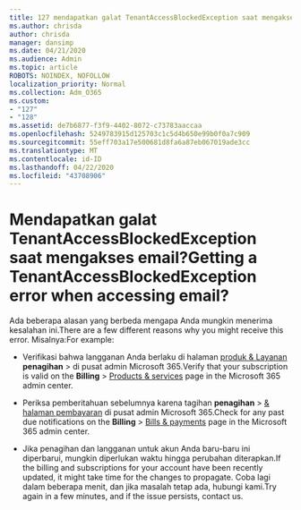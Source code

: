 ```yaml
---
title: 127 mendapatkan galat TenantAccessBlockedException saat mengakses email?
ms.author: chrisda
author: chrisda
manager: dansimp
ms.date: 04/21/2020
ms.audience: Admin
ms.topic: article
ROBOTS: NOINDEX, NOFOLLOW
localization_priority: Normal
ms.collection: Adm_O365
ms.custom:
- "127"
- "128"
ms.assetid: de7b6877-f3f9-4402-8072-c73783aaccaa
ms.openlocfilehash: 5249783915d125703c1c5d4b650e99b0f0a7c909
ms.sourcegitcommit: 55eff703a17e500681d8fa6a87eb067019ade3cc
ms.translationtype: MT
ms.contentlocale: id-ID
ms.lasthandoff: 04/22/2020
ms.locfileid: "43708906"
---
```

# <a name="getting-a-tenantaccessblockedexception-error-when-accessing-email"></a><span data-ttu-id="fa8cb-102">Mendapatkan galat TenantAccessBlockedException saat mengakses email?</span><span class="sxs-lookup"><span data-stu-id="fa8cb-102">Getting a TenantAccessBlockedException error when accessing email?</span></span>

<span data-ttu-id="fa8cb-103">Ada beberapa alasan yang berbeda mengapa Anda mungkin menerima kesalahan ini.</span><span class="sxs-lookup"><span data-stu-id="fa8cb-103">There are a few different reasons why you might receive this error.</span></span> <span data-ttu-id="fa8cb-104">Misalnya:</span><span class="sxs-lookup"><span data-stu-id="fa8cb-104">For example:</span></span>

- <span data-ttu-id="fa8cb-105">Verifikasi bahwa langganan Anda berlaku di halaman [produk & Layanan](https://portal.office.com/adminportal/home#/subscriptions) **penagihan** \> di pusat admin Microsoft 365.</span><span class="sxs-lookup"><span data-stu-id="fa8cb-105">Verify that your subscription is valid on the **Billing** \> [Products & services](https://portal.office.com/adminportal/home#/subscriptions) page in the Microsoft 365 admin center.</span></span>

- <span data-ttu-id="fa8cb-106">Periksa pemberitahuan sebelumnya karena tagihan **penagihan** \> [& halaman pembayaran](https://portal.office.com/adminportal/home#/billoverview) di pusat admin Microsoft 365.</span><span class="sxs-lookup"><span data-stu-id="fa8cb-106">Check for any past due notifications on the **Billing** \> [Bills & payments](https://portal.office.com/adminportal/home#/billoverview) page in the Microsoft 365 admin center.</span></span>

- <span data-ttu-id="fa8cb-107">Jika penagihan dan langganan untuk akun Anda baru-baru ini diperbarui, mungkin diperlukan waktu hingga perubahan diterapkan.</span><span class="sxs-lookup"><span data-stu-id="fa8cb-107">If the billing and subscriptions for your account have been recently updated, it might take time for the changes to propagate.</span></span> <span data-ttu-id="fa8cb-108">Coba lagi dalam beberapa menit, dan jika masalah tetap ada, hubungi kami.</span><span class="sxs-lookup"><span data-stu-id="fa8cb-108">Try again in a few minutes, and if the issue persists, contact us.</span></span>
